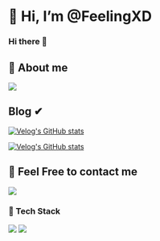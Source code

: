 # 👋 Hi, I’m @FeelingXD
### Hi there 👋

##  🌱 About me 


<a href="https://feelingxd.notion.site/Resume-of-b09dcee5d4ab49f3bbca73e60acad7a2"><img src="https://img.shields.io/badge/notion-ffffff?style=for-the-badge&logo=notion&logoColor=black"/></a>


## Blog ✔

[![Velog's GitHub stats](https://velog-readme-stats.vercel.app/api/badge?name=FeelingXD)](https://velog.io/@wlals425315)


[![Velog's GitHub stats](https://velog-readme-stats.vercel.app/api?name=wlals425315&color=dark)](https://velog.io/@wlals425315)



## 📧 Feel Free to contact me


<a href="mailto::wlals425315@gmail.com"><img src="https://img.shields.io/badge/Gmail-D14836?style=for-the-badge&logo=gmail&logoColor=white"></a>


### 🔨 Tech Stack

<img src="https://img.shields.io/badge/python-3776AB?style=flat-square&logo=python&logoColor=white"/></a> 
<img src="https://img.shields.io/badge/TypeScript-skyblue?style=flat-square&logo=typescript&logoColor=white"/></a> 

